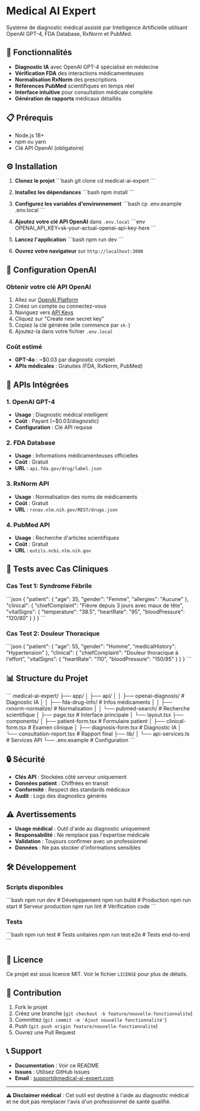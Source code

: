 # Medical AI Expert

Système de diagnostic médical assisté par Intelligence Artificielle utilisant OpenAI GPT-4, FDA Database, RxNorm et PubMed.

## 🚀 Fonctionnalités

- **Diagnostic IA** avec OpenAI GPT-4 spécialisé en médecine
- **Vérification FDA** des interactions médicamenteuses
- **Normalisation RxNorm** des prescriptions
- **Références PubMed** scientifiques en temps réel
- **Interface intuitive** pour consultation médicale complète
- **Génération de rapports** médicaux détaillés

## 📋 Prérequis

- Node.js 18+ 
- npm ou yarn
- Clé API OpenAI (obligatoire)

## ⚙️ Installation

1. **Clonez le projet**
   \`\`\`bash
   git clone <repository-url>
   cd medical-ai-expert
   \`\`\`

2. **Installez les dépendances**
   \`\`\`bash
   npm install
   \`\`\`

3. **Configurez les variables d'environnement**
   \`\`\`bash
   cp .env.example .env.local
   \`\`\`

4. **Ajoutez votre clé API OpenAI** dans `.env.local`
   \`\`\`env
   OPENAI_API_KEY=sk-your-actual-openai-api-key-here
   \`\`\`

5. **Lancez l'application**
   \`\`\`bash
   npm run dev
   \`\`\`

6. **Ouvrez votre navigateur** sur `http://localhost:3000`

## 🔑 Configuration OpenAI

### Obtenir votre clé API OpenAI

1. Allez sur [OpenAI Platform](https://platform.openai.com/)
2. Créez un compte ou connectez-vous
3. Naviguez vers [API Keys](https://platform.openai.com/api-keys)
4. Cliquez sur "Create new secret key"
5. Copiez la clé générée (elle commence par `sk-`)
6. Ajoutez-la dans votre fichier `.env.local`

### Coût estimé

- **GPT-4o** : ~$0.03 par diagnostic complet
- **APIs médicales** : Gratuites (FDA, RxNorm, PubMed)

## 🏥 APIs Intégrées

### 1. OpenAI GPT-4
- **Usage** : Diagnostic médical intelligent
- **Coût** : Payant (~$0.03/diagnostic)
- **Configuration** : Clé API requise

### 2. FDA Database
- **Usage** : Informations médicamenteuses officielles
- **Coût** : Gratuit
- **URL** : `api.fda.gov/drug/label.json`

### 3. RxNorm API
- **Usage** : Normalisation des noms de médicaments
- **Coût** : Gratuit  
- **URL** : `rxnav.nlm.nih.gov/REST/drugs.json`

### 4. PubMed API
- **Usage** : Recherche d'articles scientifiques
- **Coût** : Gratuit
- **URL** : `eutils.ncbi.nlm.nih.gov`

## 🧪 Tests avec Cas Cliniques

### Cas Test 1: Syndrome Fébrile
\`\`\`json
{
  "patient": {
    "age": 35,
    "gender": "Femme",
    "allergies": "Aucune"
  },
  "clinical": {
    "chiefComplaint": "Fièvre depuis 3 jours avec maux de tête",
    "vitalSigns": {
      "temperature": "38.5",
      "heartRate": "95",
      "bloodPressure": "120/80"
    }
  }
}
\`\`\`

### Cas Test 2: Douleur Thoracique
\`\`\`json
{
  "patient": {
    "age": 55,
    "gender": "Homme",
    "medicalHistory": "Hypertension"
  },
  "clinical": {
    "chiefComplaint": "Douleur thoracique à l'effort",
    "vitalSigns": {
      "heartRate": "110",
      "bloodPressure": "150/95"
    }
  }
}
\`\`\`

## 📊 Structure du Projet

\`\`\`
medical-ai-expert/
├── app/
│   ├── api/
│   │   ├── openai-diagnosis/     # Diagnostic IA
│   │   ├── fda-drug-info/        # Infos médicaments
│   │   ├── rxnorm-normalize/     # Normalisation
│   │   └── pubmed-search/        # Recherche scientifique
│   ├── page.tsx                  # Interface principale
│   └── layout.tsx
├── components/
│   ├── patient-form.tsx          # Formulaire patient
│   ├── clinical-form.tsx         # Examen clinique
│   ├── diagnosis-form.tsx        # Diagnostic IA
│   └── consultation-report.tsx   # Rapport final
├── lib/
│   └── api-services.ts           # Services API
└── .env.example                  # Configuration
\`\`\`

## 🔒 Sécurité

- **Clés API** : Stockées côté serveur uniquement
- **Données patient** : Chiffrées en transit
- **Conformité** : Respect des standards médicaux
- **Audit** : Logs des diagnostics générés

## ⚠️ Avertissements

- **Usage médical** : Outil d'aide au diagnostic uniquement
- **Responsabilité** : Ne remplace pas l'expertise médicale
- **Validation** : Toujours confirmer avec un professionnel
- **Données** : Ne pas stocker d'informations sensibles

## 🛠️ Développement

### Scripts disponibles
\`\`\`bash
npm run dev          # Développement
npm run build        # Production
npm run start        # Serveur production
npm run lint         # Vérification code
\`\`\`

### Tests
\`\`\`bash
npm run test         # Tests unitaires
npm run test:e2e     # Tests end-to-end
\`\`\`

## 📝 Licence

Ce projet est sous licence MIT. Voir le fichier `LICENSE` pour plus de détails.

## 🤝 Contribution

1. Fork le projet
2. Créez une branche (`git checkout -b feature/nouvelle-fonctionnalite`)
3. Committez (`git commit -m 'Ajout nouvelle fonctionnalité'`)
4. Push (`git push origin feature/nouvelle-fonctionnalite`)
5. Ouvrez une Pull Request

## 📞 Support

- **Documentation** : Voir ce README
- **Issues** : Utilisez GitHub Issues
- **Email** : support@medical-ai-expert.com

---

**⚠️ Disclaimer médical** : Cet outil est destiné à l'aide au diagnostic médical et ne doit pas remplacer l'avis d'un professionnel de santé qualifié.
